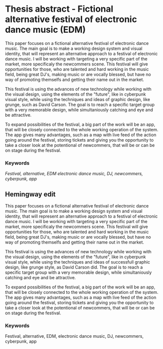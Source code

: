 # Thesis abstract - Fictional alternative festival of electronic dance music (EDM)
This paper focuses on a fictional alternative festival of electronic dance music. 
The main goal is to make a working design system and visual identity, that will represent an alternative approach to a festival of electronic dance music. 
I will be working with targeting a very specific part of the market, more specificaly the newcommers scene. 
This festival will give opportunities for those, who are talented and hard working in the music field, being great DJ's, making music or are vocally blessed,
but have no way of promoting themselfs and getting their name out in the market.

This festival is using the advances of new technology while working with the visual design,
using the elements of the "future", like in cyberpunk visual style, while using the techniques and ideas of graphic design, like grunge, such as David Carson.
The goal is to reach a specific target group with a very memorable design, while simultaniously catching and eye and be attractive.

To expand possibilities of the festival, a big part of the work will be an app,
that will be closely connected to the whole working operation of the system.
The app gives many advantages, such as a map with live feed of the action going around the festival,
storing tickets and giving you the opportunity to take a closer look at the potentional of newcommers,
that will be or can be on stage during the festival.

### Keywords
<i> Festival, alternative, EDM electronic dance music, DJ, newcommers, cyberpunk, app </i>

## Hemingway edit
This paper focuses on a fictional alternative festival of electronic dance music. The main goal is to make a working design system and visual identity, that will represent an alternative approach to a festival of electronic dance music. I will be working with targeting a very specific part of the market, more specificaly the newcommers scene. This festival will give opportunities for those, who are talented and hard working in the music field, being great DJ's, making music or are vocally blessed, but have no way of promoting themselfs and getting their name out in the market.

This festival is using the advances of new technology while working with the visual design, using the elements of the "future", like in cyberpunk visual style, while using the techniques and ideas of successfull graphic design, like grunge style, as David Carson did. The goal is to reach a specific target group with a very memorable design, while simultaniously catching and eye and be attractive.

To expand possibilities of the festival, a big part of the work will be an app, that will be closely connected to the whole working operation of the system. The app gives many advantages, such as a map with live feed of the action going around the festival, storing tickets and giving you the opportunity to take a closer look at the potentional of newcommers, that will be or can be on stage during the festival.

### Keywords
Festival, alternative, EDM, electronic dance music, DJ, newcommers, cyberpunk, app
